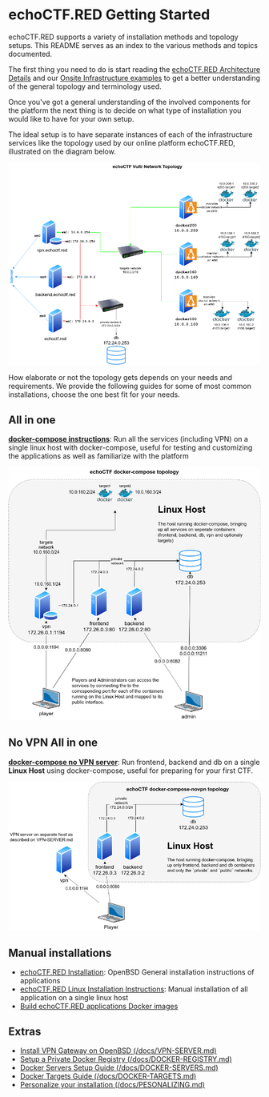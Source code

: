# echoCTF.RED Getting Started
echoCTF.RED supports a variety of installation methods and topology setups. This README serves as an index to the various methods and topics documented.


The first thing you need to do is start reading the [echoCTF.RED Architecture Details](/docs/ARCHITECTURE.md) and our [Onsite Infrastructure examples](/docs/Onsite%20Infrastructure.md) to get a better understanding of the general topology and terminology used.

Once you've got a general understanding of the involved components for the
platform the next thing is to decide on what type of installation you would
like to have for your own setup.

The ideal setup is to have separate instances of each of the infrastructure
services like the topology used by our online platform echoCTF.RED, illustrated
on the diagram below.

![echoCTF.RED Vultr Infrastructure](/docs/assets/our-vultr-topology.png)

How elaborate or not the topology gets depends on your needs and requirements.
We provide the following guides for some of most common installations, choose
the one best fit for your needs.

## All in one
**[docker-compose instructions](/docs/DOCKER-COMPOSE.md)**: Run all the services (including VPN) on a single linux host with docker-compose, useful for testing and customizing the applications as well as familiarize with the platform

![docker-compose-topology](/docs/assets/docker-compose-topology.png?)


## No VPN All in one
**[docker-compose no VPN server](/docs/DOCKER-COMPOSE-NOVPN.md)**: Run frontend, backend and db on a single __Linux Host__ using docker-compose, useful for preparing for your first CTF.

![docker-compose-novpn-topology](/docs/assets/docker-compose-novpn-topology.png?1)

## Manual installations
* [echoCTF.RED Installation](/docs/INSTALL.md): OpenBSD General installation instructions of applications
* [echoCTF.RED Linux Installation Instructions](/docs/INSTALL-LINUX.md): Manual installation of all application on a single linux host
* [Build echoCTF.RED applications Docker images](/docs/BUILD-DOCKER.md)

## Extras
* [Install VPN Gateway on OpenBSD (/docs/VPN-SERVER.md)](/docs/VPN-SERVER.md)
* [Setup a Private Docker Registry (/docs/DOCKER-REGISTRY.md)](/docs/DOCKER-REGISTRY.md)
* [Docker Servers Setup Guide (/docs/DOCKER-SERVERS.md)](/docs/DOCKER-SERVERS.md)
* [Docker Targets Guide (/docs/DOCKER-TARGETS.md)](/docs/DOCKER-TARGETS.md)
* [Personalize your installation (/docs/PESONALIZING.md)](/docs/PESONALIZING.md)
